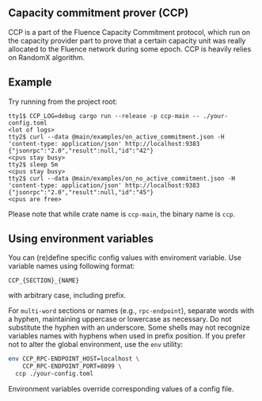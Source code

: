 ## Capacity commitment prover (CCP)

CCP is a part of the Fluence Capacity Commitment protocol, which run on the capacity provider part to prove that a certain capacity unit was really allocated to the Fluence network during some epoch. CCP is heavily relies on RandomX algorithm. 

## Example

Try running from the project root:

```
tty1$ CCP_LOG=debug cargo run --release -p ccp-main -- ./your-config.toml
<lot of logs>
tty2$ curl --data @main/examples/on_active_commitment.json -H 'content-type: application/json' http://localhost:9383
{"jsonrpc":"2.0","result":null,"id":"42"}
<cpus stay busy>
tty2$ sleep 5m
<cpus stay busy>
tty2$ curl --data @main/examples/on_no_active_commitment.json -H 'content-type: application/json' http://localhost:9383
{"jsonrpc":"2.0","result":null,"id":"45"}
<cpus are free>
```

Please note that while crate name is `ccp-main`, the binary name is `ccp`.

## Using environment variables

You can (re)define specific config values with enviroment variable.  Use variable names using following format:

```
CCP_{SECTION}_{NAME}
```

with arbitrary case, including prefix.

For `multi-word` sections or names (e.g., `rpc-endpoint`), separate words with a hyphen, maintaining uppercase
or lowercase as necessary. Do not substitute the hyphen with an underscore. Some shells may not recognize
variables names with hyphens when used in prefix position. If you prefer not to alter the global environment,
use the `env` utility:


``` sh
env CCP_RPC-ENDPOINT_HOST=localhost \
    CCP_RPC-ENDPOINT_PORT=8099 \
  ccp ./your-config.toml
```

Environment variables override corresponding values of a config file.
